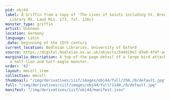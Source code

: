 ```yaml
---
pid: obj44
label: A Griffin from a copy of 'The Lives of Saints including St. Brendan' (Bodleian
  Library MS. Laud Mis. 173, fol. 126v)
monster_type: griffin
artist: Unknown
location: Germany
language: Latin
_date: beginning of the 15th century
current_location: Bodleian Libraries, University of Oxford
source: https://digital.bodleian.ox.ac.uk/objects/b44910e7-d3e0-4f4f-ad04-8640b9294b5b/surfaces/d9e8748e-f771-44f2-a1c5-0e34e0891194/
marginalia_description: A top-of-the-page detail of a large bird attacking a griffin,
  a half-lion and half-eagle monster.
order: '43'
layout: mmcoll_item
collection: mmcoll
thumbnail: "/img/derivatives/iiif/images/obj44/full/250,/0/default.jpg"
full: "/img/derivatives/iiif/images/obj44/full/1140,/0/default.jpg"
manifest: "/img/derivatives/iiif/obj44/manifest.json"
---
```

